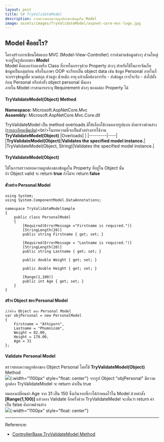 ```yaml
---
layout: post
title: C# TryValidateModel
description: การตรวจสอบความถูกต้องของข้อมูลใน Model
image: assets/images/TryValidateModel/aspnet-core-mvc-logo.jpg
---
```


## Model คืออะไร?
โครงสร้างการเขียนโค้ตแบบ MVC (Model-View-Controller)  การส่งผ่านข้อมูลต่างๆ ส่วนใหญ่จะอยู่ในรูปแบบของ ***Model***<br/>Model คือแบบจำลองหรือ Class ที่ภายในบรรจุด้วย Property ต่างๆ สำหรับใช้ในการจัดเก็บข้อมูลเป็นกลุ่มก้อน หรือในภาษา OOP จะเรียกเป็น object data เช่น ข้อมูล Personal ภายในก็จะบรรจุข้อมูลชื่อ นามสกุล ส่วนสูง น้ำหนัก อายุ แล้วเมื่อต้องการรับ - ส่งข้อมูล เราก็จะรับ - ส่งไปทั้งก้อน Personal หรือส่งทั้ง object personal นั่นเอง<br/>ภายใน Model เราสามารถระบุ Requirement ต่างๆ ของแต่ละ Property ได้

#### TryValidateModel(Object) Method
**Namespace:** Microsoft.AspNetCore.Mvc<br/>**Assembly:** Microsoft.AspNetCore.Mvc.Core.dll

TryValidateModel เป็น method overloads มีให้เลือกใช้งานหลายรูปแบบ ดังตารางด้านล่าง ([รายละเอียดเพิ่มเติม](https://docs.microsoft.com/en-us/dotnet/api/microsoft.aspnetcore.mvc.controllerbase.tryvalidatemodel?view=aspnetcore-5.0#Microsoft_AspNetCore_Mvc_ControllerBase_TryValidateModel_System_Object_))<br/>ในบทความนี้จะเป็นตัวอย่างการใช้งาน **TryValidateModel(Object)**
|Overloads|    |
|---------|----|
|**TryValidateModel(Object)**|**Validates the specified model instance.**|
|TryValidateModel(Object, String)|Validates the specified model instance.|

#### TryValidateModel(Object)
ใช้ในการตรวจสอบความถูกต้องของข้อมูลใน Property ที่อยู่ใน Object นั้น<br/>
ถ้า Object valid จะ return **true** ถ้าไม่จะ return **false**

#### ตัวอย่าง Personal Model
~~~
using System;
using System.ComponentModel.DataAnnotations;

namespace TryValidateModelSample
{
    public class PersonalModel
    {
        [Required(ErrorMessage ="Firstname is required.")]
        [StringLength(20)]
        public string Firstname { get; set; }

        [Required(ErrorMessage = "Lastname is required.")]
        [StringLength(20)]
        public string Lastname { get; set; }

        public double Weight { get; set; }

        public double Height { get; set; }

        [Range(1,100)]
        public int Age { get; set; }
    }
}
~~~

#### สร้าง Object ของ Personal Model
~~~
//สร้าง Object ของ Personal Model
var objPersonal = new PersonalModel
{
    Firstname = "Athiporn",
    Lastname = "Phumnicom",
    Weight = 82.00,
    Height = 178.00,
    Age = 31
};
~~~

#### Validate Personal Model
ตรวจสอบความถูกต้องของ Object Personal โดยใช้ **TryValidateModel(Object)** Method<br/>
![]({{site.baseurl}}/assets/images/TryValidateModel/valid_true.png){:width="1100px" style="float: center"}
จากรูป Object \"objPersonal\" มีความถูกต้อง TryValidateModel จะ return ค่าเป็น true

ทดลองเปลี่ยนค่า Age จาก 31 เป็น 150 ซึ่งเกินจากที่เราได้กำหนดไว้ใน Model ด้วยคำสั่ง **[Range(1,100)]** แล้วลอง Validate อีกครั้งด้วย TryValidateMedel จะเห็นว่า return ค่าเป็น false ดังภาพด้านล่าง<br/>
![]({{site.baseurl}}/assets/images/TryValidateModel/valid_false.png){:width="1100px" style="float: center"}

---
Reference:
- [ControllerBase.TryValidateModel Method](https://docs.microsoft.com/en-us/dotnet/api/microsoft.aspnetcore.mvc.controllerbase.tryvalidatemodel?view=aspnetcore-5.0#Microsoft_AspNetCore_Mvc_ControllerBase_TryValidateModel_System_Object_)